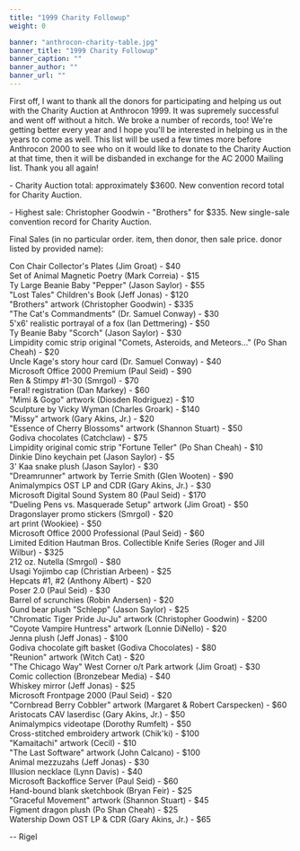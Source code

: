 ```yaml
---
title: "1999 Charity Followup"
weight: 0

banner: "anthrocon-charity-table.jpg"
banner_title: "1999 Charity Followup"
banner_caption: ""
banner_author: ""
banner_url: ""
---
```


First off, I want to thank all the donors for participating and helping us out with the Charity Auction at Anthrocon 1999. It was supremely successful and went off without a hitch. We broke a number of records, too! We're getting better every year and I hope you'll be interested in helping us in the years to come as well. This list will be used a few times more before Anthrocon 2000 to see who on it would like to donate to the Charity Auction at that time, then it will be disbanded in exchange for the AC 2000 Mailing list. Thank you all again!

\- Charity Auction total: approximately $3600. New convention record total for Charity Auction.

\- Highest sale: Christopher Goodwin - "Brothers" for $335. New single-sale convention record for Charity Auction.

Final Sales (in no particular order. item, then donor, then sale price.  donor listed by provided name):

Con Chair Collector's Plates (Jim Groat) - $40<br>
Set of Animal Magnetic Poetry (Mark Correia) - $15<br>
Ty Large Beanie Baby "Pepper" (Jason Saylor) - $55<br>
"Lost Tales" Children's Book (Jeff Jonas) - $120<br>
"Brothers" artwork (Christopher Goodwin) - $335<br>
"The Cat's Commandments" (Dr. Samuel Conway) - $30<br>
5'x6' realistic portrayal of a fox (Ian Dettmering) - $50<br>
Ty Beanie Baby "Scorch" (Jason Saylor) - $30<br>
Limpidity comic strip original "Comets, Asteroids, and Meteors..."  (Po Shan Cheah) - $20<br>
Uncle Kage's story hour card (Dr. Samuel Conway) - $40<br>
Microsoft Office 2000 Premium (Paul Seid) - $90<br>
Ren & Stimpy #1-30 (Smrgol) - $70<br>
Feral! registration (Dan Markey) - $60<br>
"Mimi & Gogo" artwork (Diosden Rodriguez) - $10<br>
Sculpture by Vicky Wyman (Charles Groark) - $140<br>
"Missy" artwork (Gary Akins, Jr.) - $20<br>
"Essence of Cherry Blossoms" artwork (Shannon Stuart) - $50<br>
Godiva chocolates (Catchclaw) - $75<br>
Limpidity original comic strip "Fortune Teller" (Po Shan Cheah) - $10<br>
Dinkie Dino keychain pet (Jason Saylor) - $5<br>
3' Kaa snake plush (Jason Saylor) - $30<br>
"Dreamrunner" artwork by Terrie Smith (Glen Wooten) - $90<br>
Animalympics OST LP and CDR (Gary Akins, Jr.) - $30<br>
Microsoft Digital Sound System 80 (Paul Seid) - $170<br>
"Dueling Pens vs. Masquerade Setup" artwork (Jim Groat) - $50<br>
Dragonslayer promo stickers (Smrgol) - $20<br>
art print (Wookiee) - $50<br>
Microsoft Office 2000 Professional (Paul Seid) - $60<br>
Limited Edition Hautman Bros. Collectible Knife Series (Roger and Jill Wilbur) - $325<br>
212 oz. Nutella (Smrgol) - $80<br>
Usagi Yojimbo cap (Christian Arbeen) - $25<br>
Hepcats #1, #2 (Anthony Albert) - $20<br>
Poser 2.0 (Paul Seid) - $30<br>
Barrel of scrunchies (Robin Andersen) - $20<br>
Gund bear plush "Schlepp" (Jason Saylor) - $25<br>
"Chromatic Tiger Pride Ju-Ju" artwork (Christopher Goodwin) - $200<br>
"Coyote Vampire Huntress" artwork (Lonnie DiNello) - $20<br>
Jenna plush (Jeff Jonas) - $100<br>
Godiva chocolate gift basket (Godiva Chocolates) - $80<br>
"Reunion" artwork (Witch Cat) - $20<br>
"The Chicago Way" West Corner o/t Park artwork (Jim Groat) - $30<br>
Comic collection (Bronzebear Media) - $40<br>
Whiskey mirror (Jeff Jonas) - $25<br>
Microsoft Frontpage 2000 (Paul Seid) - $20<br>
"Cornbread Berry Cobbler" artwork (Margaret & Robert Carspecken) - $60<br>
Aristocats CAV laserdisc (Gary Akins, Jr.) - $50<br>
Animalympics videotape (Dorothy Rumfelt) - $50<br>
Cross-stitched embroidery artwork (Chik'ki) - $100<br>
"Kamaitachi" artwork (Cecil) - $10<br>
"The Last Software" artwork (John Calcano) - $100<br>
Animal mezzuzahs (Jeff Jonas) - $30<br>
Illusion necklace (Lynn Davis) - $40<br>
Microsoft Backoffice Server (Paul Seid) - $60<br>
Hand-bound blank sketchbook (Bryan Feir) - $25<br>
"Graceful Movement" artwork (Shannon Stuart) - $45<br>
Figment dragon plush (Po Shan Cheah) - $25<br>
Watership Down OST LP & CDR (Gary Akins, Jr.) - $65

-- Rigel
